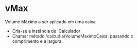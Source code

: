 # vMax
Volume Máximo a ser aplicado em uma caixa
  * Cria-se a instância de 'Calculador'
  * Chamar método 'calcudlarVolumeMaximoCaixa' passando o comprimento e a largura.

